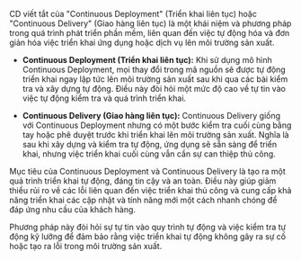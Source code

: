 CD viết tắt của "Continuous Deployment" (Triển khai liên tục) hoặc "Continuous Delivery" (Giao hàng liên tục) là một khái niệm và phương pháp trong quá trình phát triển phần mềm, liên quan đến việc tự động hóa và đơn giản hóa việc triển khai ứng dụng hoặc dịch vụ lên môi trường sản xuất.

- **Continuous Deployment (Triển khai liên tục):** Khi sử dụng mô hình Continuous Deployment, mọi thay đổi trong mã nguồn sẽ được tự động triển khai ngay lập tức lên môi trường sản xuất sau khi qua các bài kiểm tra và xây dựng tự động. Điều này đòi hỏi một mức độ cao về tự tin vào việc tự động kiểm tra và quá trình triển khai.

- **Continuous Delivery (Giao hàng liên tục):** Continuous Delivery giống với Continuous Deployment nhưng có một bước kiểm tra cuối cùng bằng tay hoặc phê duyệt trước khi triển khai lên môi trường sản xuất. Nghĩa là sau khi xây dựng và kiểm tra tự động, ứng dụng sẽ sẵn sàng để triển khai, nhưng việc triển khai cuối cùng vẫn cần sự can thiệp thủ công.

Mục tiêu của Continuous Deployment và Continuous Delivery là tạo ra một quá trình triển khai tự động, đáng tin cậy và an toàn. Điều này giúp giảm thiểu rủi ro về các lỗi liên quan đến việc triển khai thủ công và cung cấp khả năng triển khai các cập nhật và tính năng mới một cách nhanh chóng để đáp ứng nhu cầu của khách hàng.

Phương pháp này đòi hỏi sự tự tin vào quy trình tự động và việc kiểm tra tự động kỹ lưỡng để đảm bảo rằng việc triển khai tự động không gây ra sự cố hoặc tạo ra lỗi trong môi trường sản xuất.